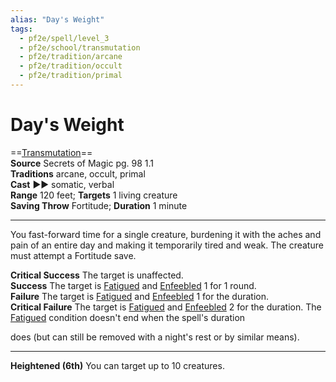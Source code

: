 ```yaml
---
alias: "Day's Weight"
tags:
  - pf2e/spell/level_3
  - pf2e/school/transmutation
  - pf2e/tradition/arcane
  - pf2e/tradition/occult
  - pf2e/tradition/primal
---
```


# Day's Weight

==[Transmutation](Transmutation.md)==  
__Source__ Secrets of Magic pg. 98 1.1  
**Traditions** arcane, occult, primal  
**Cast** ►► somatic, verbal  
**Range** 120 feet; **Targets** 1 living creature  
**Saving Throw** Fortitude; **Duration** 1 minute

---

You fast-forward time for a single creature, burdening it with the aches and pain of an entire day and making it temporarily tired and weak. The creature must attempt a Fortitude save.

**Critical Success** The target is unaffected.  
**Success** The target is [Fatigued](Fatigued.md) and [Enfeebled](Enfeebled.md) 1 for 1 round.  
**Failure** The target is [Fatigued](Fatigued.md) and [Enfeebled](Enfeebled.md) 1 for the duration.  
**Critical Failure** The target is [Fatigued](Fatigued.md) and [Enfeebled](Enfeebled.md) 2 for the duration. The [Fatigued](Fatigued.md) condition doesn't end when the spell's duration

does (but can still be removed with a night's rest or by similar means).

<hr>

**Heightened (6th)** You can target up to 10 creatures.
